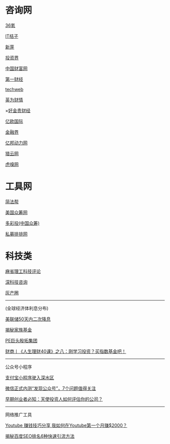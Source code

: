 # 咨询网 #

[36氪](https://36kr.com)

[IT桔子](https://www.itjuzi.com/)

[新芽](https://www.newseed.cn)

[投资界](https://www.pedaily.cn/)

[中国财富网](http://www.cfbond.com/)

[第一财经](https://www.yicai.com/)

[techweb](http://www.techweb.com.cn/)

[英为财情](https://www.investing.com/)

×[好金贵财经](https://www.haojingui.com/)

[亿欧国际](https://www.iyiou.com/)

[金融界](http://www.jrj.com.cn/)

[亿邦动力网](http://www.ebrun.com/)

[猎云网](https://www.lieyunwang.com/)

[虎嗅网](https://www.huxiu.com/)




# 工具网 #


[简法帮](https://www.jianfabang.com/website/index/index.html)

[美国众筹网](https://www.indiegogo.com/)

[多彩投(中国众筹)](https://www.duocaitou.com/)

[私募排排网](https://www.simuwang.com/)


# 科技类 #

[麻省理工科技评论](http://www.mittrchina.com/)

[深科技咨询](https://author.baidu.com/home/1536768168753874)

[灰产圈](https://zhuanlan.freebuf.com/column/index/?name=%E7%81%B0%E4%BA%A7%E5%9C%88)


----------


(全球经济体利息分布)

[美联储50天内二次降息](http://www.cfbond.com/zclb/detail/20190919/1000200033150051568871449472687668_1.html)

[揭秘家族基金](https://news.pedaily.cn/201907/444481.shtml)

[PE巨头殷拓集团](https://news.pedaily.cn/201909/446440.shtml)

[财商丨《人生理财40课》之八：刚学习投资？买指数基金吧！](https://www.yicai.com/news/100344202.html)


----------
公众号小程序

[支付宝小程序驶入深水区](https://36kr.com/p/5248125)

[微信正式内测“发现公众号”，7个问题值得关注](https://36kr.com/p/5248856)

[早期创业者必知：天使投资人如何评估你的公司？](https://36kr.com/p/5248757)



----------
网络推广工具

[Youtube 赚钱技巧分享 我如何在Youtube第一个月赚$2000？](https://www.moidea.info/archives/sharing-youtubes-money-making-skills.html)

[揭秘百度SEO排名6种快速引流方法](https://lusongsong.com/reed/12092.html)
